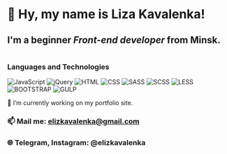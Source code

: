 # 👋 Hy, my name is **Liza Kavalenka**!
## I'm a beginner *Front-end developer* from Minsk.
#
### Languages and Technologies
![JavaScript](https://img.shields.io/badge/-JavaScript-090909?style=for-the-badge&logo=JavaScript)
![jQuery](https://img.shields.io/badge/-jQuery-090909?style=for-the-badge&logo=jQuery)
![HTML](https://img.shields.io/badge/-HTML-090909?style=for-the-badge&logo=html5)
![CSS](https://img.shields.io/badge/-CSS-090909?style=for-the-badge&logo=css3)
![SASS](https://img.shields.io/badge/-SASS-090909?style=for-the-badge&logo=sass)
![SCSS](https://img.shields.io/badge/-SCSS-090909?style=for-the-badge&logo=scss)
![LESS](https://img.shields.io/badge/-LESS-090909?style=for-the-badge&logo=less)
![BOOTSTRAP](https://img.shields.io/badge/-BOOTSTRAP-090909?style=for-the-badge&logo=BOOTSTRAP)
![GULP](https://img.shields.io/badge/-GULP-090909?style=for-the-badge&logo=GULP)

🔭 I’m currently working on my portfolio site.

### 📫 Mail me: elizkavalenka@gmail.com
### 🌐 Telegram, Instagram: @elizkavalenka
